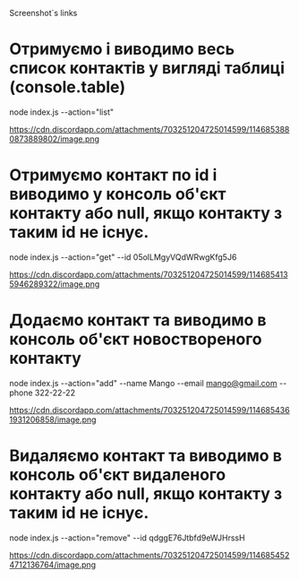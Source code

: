 Screenshot`s links

# Отримуємо і виводимо весь список контактів у вигляді таблиці (console.table)
node index.js --action="list"

https://cdn.discordapp.com/attachments/703251204725014599/1146853880873889802/image.png

# Отримуємо контакт по id і виводимо у консоль об'єкт контакту або null, якщо контакту з таким id не існує.
node index.js --action="get" --id 05olLMgyVQdWRwgKfg5J6

https://cdn.discordapp.com/attachments/703251204725014599/1146854135946289322/image.png

# Додаємо контакт та виводимо в консоль об'єкт новоствореного контакту
node index.js --action="add" --name Mango --email mango@gmail.com --phone 322-22-22

https://cdn.discordapp.com/attachments/703251204725014599/1146854361931206858/image.png

# Видаляємо контакт та виводимо в консоль об'єкт видаленого контакту або null, якщо контакту з таким id не існує.
node index.js --action="remove" --id qdggE76Jtbfd9eWJHrssH

https://cdn.discordapp.com/attachments/703251204725014599/1146854524712136764/image.png